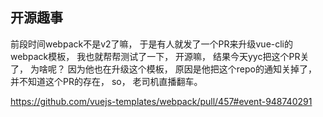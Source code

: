 ## 开源趣事

前段时间webpack不是v2了嘛，
于是有人就发了一个PR来升级vue-cli的webpack模板，
我也就帮帮测试了一下，
开源嘛，
结果今天yyc把这个PR关了，
为啥呢？
因为他也在升级这个模板，
原因是他把这个repo的通知关掉了，
并不知道这个PR的存在，
so，
老司机直播翻车。

https://github.com/vuejs-templates/webpack/pull/457#event-948740291

